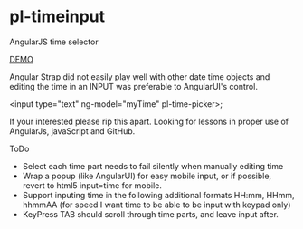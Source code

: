pl-timeinput
============

AngularJS time selector


<a href="http://plnkr.co/edit/lkmcbmD0XYhmx3bg87cs?p=preview">DEMO</a>

Angular Strap did not easily play well with other date time objects
and editing the time in an INPUT was preferable to AngularUI's control.

&lt;input type=&quot;text&quot; ng-model=&quot;myTime&quot; pl-time-picker&gt;;

If your interested please rip this apart. Looking for lessons in proper use of AngularJs, javaScript and GitHub.

ToDo
<ul>
  <li>Select each time part needs to fail silently when manually editing time</li>
  <li>Wrap a popup (like AngularUI) for easy mobile input, or if possible, revert to html5 input=time for mobile.</li>
  <li>Support inputing time in the following additional formats HH:mm, HHmm, hhmmAA (for speed I want time to be able to be input with keypad only)</li>
  <li>KeyPress TAB should scroll through time parts, and leave input after.</li>
</ul>
